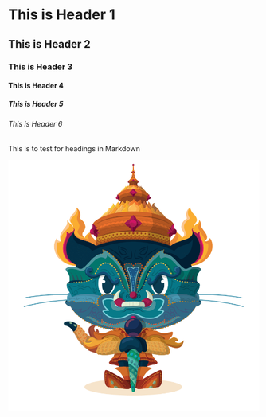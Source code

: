 # This is Header 1
## This is Header 2
### This is Header 3
#### This is Header 4
##### This is Header 5
###### This is Header 6

This is to test for headings in Markdown


![Image of Yaktocat](https://github.com/sileola/images/blob/main/markdown-image.png?raw=true 'Image of Yaktocat')
